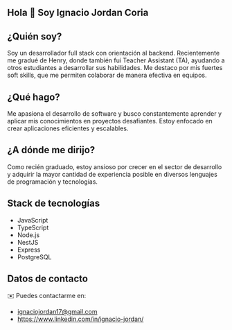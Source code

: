 ## Hola 👋 Soy Ignacio Jordan Coria
## ¿Quién soy?
Soy un desarrollador full stack con orientación al backend. Recientemente me gradué de Henry, donde también fui Teacher Assistant (TA), ayudando a otros estudiantes a desarrollar sus habilidades. Me destaco por mis fuertes soft skills, que me permiten colaborar de manera efectiva en equipos.

## ¿Qué hago?
Me apasiona el desarrollo de software y busco constantemente aprender y aplicar mis conocimientos en proyectos desafiantes. Estoy enfocado en crear aplicaciones eficientes y escalables.

## ¿A dónde me dirijo?
Como recién graduado, estoy ansioso por crecer en el sector de desarrollo y adquirir la mayor cantidad de experiencia posible en diversos lenguajes de programación y tecnologías.

## Stack de tecnologías
* JavaScript
* TypeScript
* Node.js
* NestJS
* Express
* PostgreSQL

## Datos de contacto
✉️ Puedes contactarme en: 
* ignaciojordan17@gmail.com
* https://www.linkedin.com/in/ignacio-jordan/

